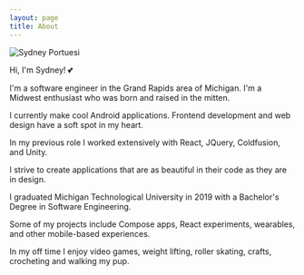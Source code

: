 ```yaml
---
layout: page
title: About
---
```


<img class="pink-shadow center" src="../assets/images/sydney-micklas.jpeg" alt="Sydney Portuesi"/>

Hi, I'm Sydney! 💕

I'm a software engineer in the Grand Rapids area of Michigan. I'm a Midwest enthusiast who was born and raised in the mitten.

I currently make cool Android applications. Frontend development and web design have a soft spot in my heart. 

In my previous role I worked extensively with React, JQuery, Coldfusion, and Unity.

I strive to create applications that are as beautiful in their code as they are in design. 

I graduated Michigan Technological University in 2019 with a Bachelor's Degree in Software Engineering.

Some of my projects include Compose apps, React experiments, wearables, and other mobile-based experiences. 

In my off time I enjoy video games, weight lifting, roller skating, crafts, crocheting and walking my pup. 

